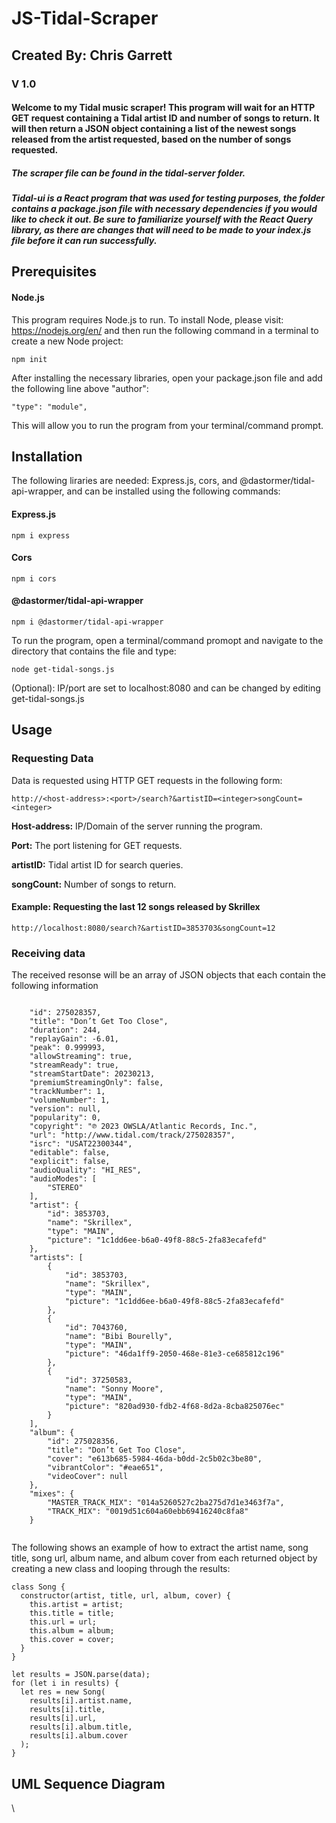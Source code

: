 # JS-Tidal-Scraper

## Created By: Chris Garrett

### V 1.0

#### Welcome to my Tidal music scraper! This program will wait for an HTTP GET request containing a Tidal artist ID and number of songs to return. It will then return a JSON object containing a list of the newest songs released from the artist requested, based on the number of songs requested.

##### The scraper file can be found in the tidal-server folder. 
##### Tidal-ui is a React program that was used for testing purposes, the folder contains a package.json file with necessary dependencies if you would like to check it out. Be sure to familiarize yourself with the React Query library, as there are changes that will need to be made to your index.js file before it can run successfully.

## Prerequisites
#### Node.js
This program requires Node.js to run. To install Node, please visit: https://nodejs.org/en/ and then run the following command in a terminal to create a new Node project:

```
npm init
```

After installing the necessary libraries, open your package.json file and add the following line above "author":
```
"type": "module",
```
This will allow you to run the program from your terminal/command prompt.

## Installation
The following liraries are needed: Express.js, cors, and @dastormer/tidal-api-wrapper, and can be installed using the following commands:
#### Express.js
```
npm i express
```
#### Cors
```
npm i cors
```
#### @dastormer/tidal-api-wrapper
```
npm i @dastormer/tidal-api-wrapper
```

To run the program, open a terminal/command promopt and navigate to the directory that contains the file and type:
```
node get-tidal-songs.js
```
(Optional): IP/port are set to localhost:8080 and can be changed by editing get-tidal-songs.js

## Usage
### Requesting Data
Data is requested using HTTP GET requests in the following form:
```
http://<host-address>:<port>/search?&artistID=<integer>songCount=<integer>
```
**Host-address:** IP/Domain of the server running the program.

**Port:** The port listening for GET requests.

**artistID:** Tidal artist ID for search queries.

**songCount:** Number of songs to return.
#### Example: Requesting the last 12 songs released by Skrillex
```
http://localhost:8080/search?&artistID=3853703&songCount=12
```

### Receiving data

The received resonse will be an array of JSON objects that each contain the following information

```

    "id": 275028357,    
    "title": "Don’t Get Too Close",    
    "duration": 244,    
    "replayGain": -6.01,    
    "peak": 0.999993,    
    "allowStreaming": true,    
    "streamReady": true,    
    "streamStartDate": 20230213,
    "premiumStreamingOnly": false,
    "trackNumber": 1,
    "volumeNumber": 1,
    "version": null,
    "popularity": 0,
    "copyright": "℗ 2023 OWSLA/Atlantic Records, Inc.",
    "url": "http://www.tidal.com/track/275028357",
    "isrc": "USAT22300344",
    "editable": false,
    "explicit": false,
    "audioQuality": "HI_RES",
    "audioModes": [
        "STEREO"
    ],
    "artist": {
        "id": 3853703,
        "name": "Skrillex",
        "type": "MAIN",
        "picture": "1c1dd6ee-b6a0-49f8-88c5-2fa83ecafefd"
    },
    "artists": [
        {
            "id": 3853703,
            "name": "Skrillex",
            "type": "MAIN",
            "picture": "1c1dd6ee-b6a0-49f8-88c5-2fa83ecafefd"
        },
        {
            "id": 7043760,
            "name": "Bibi Bourelly",
            "type": "MAIN",
            "picture": "46da1ff9-2050-468e-81e3-ce685812c196"
        },
        {
            "id": 37250583,
            "name": "Sonny Moore",
            "type": "MAIN",
            "picture": "820ad930-fdb2-4f68-8d2a-8cba825076ec"
        }
    ],
    "album": {
        "id": 275028356,
        "title": "Don’t Get Too Close",
        "cover": "e613b685-5984-46da-b0dd-2c5b02c3be80",
        "vibrantColor": "#eae651",
        "videoCover": null
    },
    "mixes": {
        "MASTER_TRACK_MIX": "014a5260527c2ba275d7d1e3463f7a",
        "TRACK_MIX": "0019d51c604a60ebb69416240c8fa8"
    }
    
```
The following shows an example of how to extract the artist name, song title, song url, album name, and album cover from each returned object by creating a new class and looping through the results:
```
class Song {
  constructor(artist, title, url, album, cover) {
    this.artist = artist;
    this.title = title;
    this.url = url;
    this.album = album;
    this.cover = cover;
  }
}

let results = JSON.parse(data);
for (let i in results) {
  let res = new Song(
    results[i].artist.name,
    results[i].title,
    results[i].url,
    results[i].album.title,
    results[i].album.cover
  );
}
```

## UML Sequence Diagram
\
